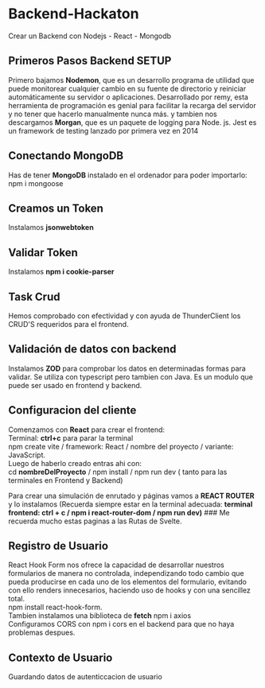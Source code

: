# Backend-Hackaton
Crear un Backend con Nodejs - React - Mongodb  
## Primeros Pasos Backend SETUP 
Primero bajamos **Nodemon**, que es un desarrollo programa de utilidad que puede monitorear cualquier cambio en su fuente de directorio y reiniciar automáticamente su servidor o aplicaciones. Desarrollado por remy, esta herramienta de programación es genial para facilitar la recarga del servidor y no tener que hacerlo manualmente nunca más. y tambien nos descargamos **Morgan**, que es un paquete de logging para Node. js. Jest es un framework de testing lanzado por primera vez en 2014  
## Conectando MongoDB  
Has de tener **MongoDB** instalado en el ordenador para poder importarlo:  
npm i mongoose  

## Creamos un Token  
Instalamos **jsonwebtoken**  

## Validar Token  
Instalamos **npm i cookie-parser**  

## Task Crud  
Hemos comprobado con efectividad y con ayuda de ThunderClient los CRUD'S requeridos para el frontend.  

## Validación de datos con backend  
Instalamos **ZOD** para comprobar los datos en determinadas formas para validar. Se utiliza con typescript pero tambien con Java. Es un modulo que puede ser usado en frontend y backend.  

## Configuracion del cliente  
Comenzamos con **React** para crear el frontend:  
Terminal: **ctrl+c** para parar la terminal  
npm create vite / framework: React / nombre del proyecto / variante: JavaScript.  
Luego de haberlo creado entras ahi con:  
cd **nombreDelProyecto** / npm install / npm run dev ( tanto para las terminales en Frontend y Backend)  

Para crear una simulación de enrutado y páginas vamos a **REACT ROUTER** y lo instalamos (Recuerda siempre estar en la terminal adecuada: **terminal frontend: ctrl + c / npm i react-router-dom / npm run dev)**  ### Me recuerda mucho estas paginas a las Rutas de Svelte.  

## Registro de Usuario  
React Hook Form nos ofrece la capacidad de desarrollar nuestros formularios de manera no controlada, independizando todo cambio que pueda producirse en cada uno de los elementos del formulario, evitando con ello renders innecesarios, haciendo uso de hooks y con una sencillez total.  
npm install react-hook-form.  
Tambien instalamos una biblioteca de **fetch** npm i axios  
Configuramos CORS con npm i cors en el backend para que no haya problemas despues.  

## Contexto de Usuario  
Guardando datos de autenticcacion de usuario